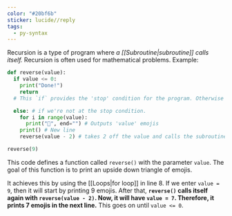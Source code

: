 ```yaml
---
color: "#20bf6b"
sticker: lucide//reply
tags:
  - py-syntax
---
```

Recursion is a type of program where *a [[Subroutine|subroutine]] calls itself.* Recursion is often used for mathematical problems. Example:
~~~python
def reverse(value):
  if value <= 0:
    print("Done!")
    return
  # This `if` provides the 'stop' condition for the program. Otherwise it would run forever.

  else: # if we're not at the stop condition.
    for i in range(value):
      print("💯", end="") # Outputs 'value' emojis
    print() # New line
    reverse(value - 2) # takes 2 off the value and calls the subroutine again with this new number. Eg if value was 7 it would call 'reverse(value)' again with value as 5.

reverse(9)
~~~
This code defines a function called `reverse()` with the parameter `value`. The goal of this function is to print an upside down triangle of emojis. 

It achieves this by using the [[Loops|for loop]] in line 8. If we enter `value = 9`, then it will start by printing 9 emojis. After that, **`reverse()` calls itself again with `reverse(value - 2)`. Now, it will have `value = 7`. Therefore, it prints 7 emojis in the next line.** This goes on until `value <= 0`. 

